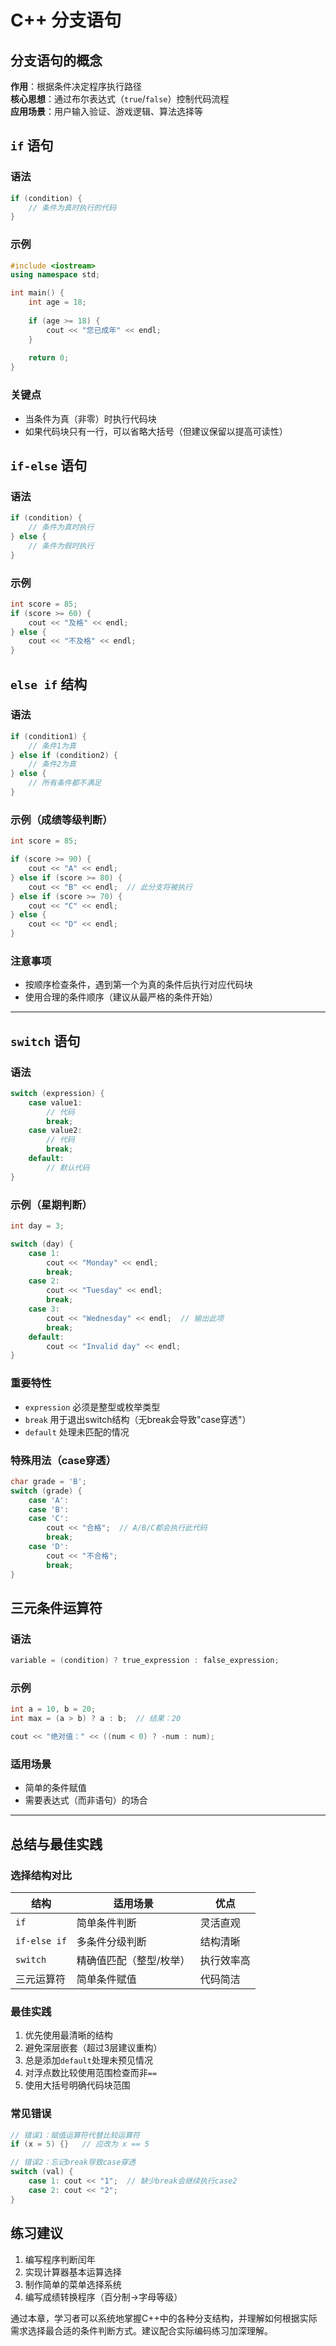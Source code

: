 # C++ 分支语句

## 分支语句的概念

**作用**：根据条件决定程序执行路径  
**核心思想**：通过布尔表达式（`true`/`false`）控制代码流程  
**应用场景**：用户输入验证、游戏逻辑、算法选择等

## `if` 语句
### 语法
```cpp
if (condition) {
    // 条件为真时执行的代码
}
```

### 示例
```cpp
#include <iostream>
using namespace std;

int main() {
    int age = 18;
    
    if (age >= 18) {
        cout << "您已成年" << endl;
    }
    
    return 0;
}
```

### 关键点
- 当条件为真（非零）时执行代码块
- 如果代码块只有一行，可以省略大括号（但建议保留以提高可读性）

## `if-else` 语句
### 语法
```cpp
if (condition) {
    // 条件为真时执行
} else {
    // 条件为假时执行
}
```

### 示例
```cpp
int score = 85;
if (score >= 60) {
    cout << "及格" << endl;
} else {
    cout << "不及格" << endl;
}
```

## `else if` 结构
### 语法
```cpp
if (condition1) {
    // 条件1为真
} else if (condition2) {
    // 条件2为真
} else {
    // 所有条件都不满足
}
```

### 示例（成绩等级判断）
```cpp
int score = 85;

if (score >= 90) {
    cout << "A" << endl;
} else if (score >= 80) {
    cout << "B" << endl;  // 此分支将被执行
} else if (score >= 70) {
    cout << "C" << endl;
} else {
    cout << "D" << endl;
}
```

### 注意事项
- 按顺序检查条件，遇到第一个为真的条件后执行对应代码块
- 使用合理的条件顺序（建议从最严格的条件开始）

---

## `switch` 语句
### 语法
```cpp
switch (expression) {
    case value1:
        // 代码
        break;
    case value2:
        // 代码
        break;
    default:
        // 默认代码
}
```

### 示例（星期判断）
```cpp
int day = 3;

switch (day) {
    case 1:
        cout << "Monday" << endl;
        break;
    case 2:
        cout << "Tuesday" << endl;
        break;
    case 3:
        cout << "Wednesday" << endl;  // 输出此项
        break;
    default:
        cout << "Invalid day" << endl;
}
```

### 重要特性
- `expression` 必须是整型或枚举类型
- `break` 用于退出switch结构（无break会导致"case穿透"）
- `default` 处理未匹配的情况

### 特殊用法（case穿透）
```cpp
char grade = 'B';
switch (grade) {
    case 'A':
    case 'B':
    case 'C':
        cout << "合格";  // A/B/C都会执行此代码
        break;
    case 'D':
        cout << "不合格";
        break;
}
```

## 三元条件运算符
### 语法
```cpp
variable = (condition) ? true_expression : false_expression;
```

### 示例
```cpp
int a = 10, b = 20;
int max = (a > b) ? a : b;  // 结果：20

cout << "绝对值：" << ((num < 0) ? -num : num);
```

### 适用场景
- 简单的条件赋值
- 需要表达式（而非语句）的场合

---

## 总结与最佳实践

### 选择结构对比
| 结构         | 适用场景                | 优点       |
| ------------ | ----------------------- | ---------- |
| `if`         | 简单条件判断            | 灵活直观   |
| `if-else if` | 多条件分级判断          | 结构清晰   |
| `switch`     | 精确值匹配（整型/枚举） | 执行效率高 |
| 三元运算符   | 简单条件赋值            | 代码简洁   |

### 最佳实践
1. 优先使用最清晰的结构
2. 避免深层嵌套（超过3层建议重构）
3. 总是添加`default`处理未预见情况
4. 对浮点数比较使用范围检查而非`==`
5. 使用大括号明确代码块范围

### 常见错误
```cpp
// 错误1：赋值运算符代替比较运算符
if (x = 5) {}   // 应改为 x == 5

// 错误2：忘记break导致case穿透
switch (val) {
    case 1: cout << "1";  // 缺少break会继续执行case2
    case 2: cout << "2";
}
```

## 练习建议
1. 编写程序判断闰年
2. 实现计算器基本运算选择
3. 制作简单的菜单选择系统
4. 编写成绩转换程序（百分制→字母等级）

通过本章，学习者可以系统地掌握C++中的各种分支结构，并理解如何根据实际需求选择最合适的条件判断方式。建议配合实际编码练习加深理解。